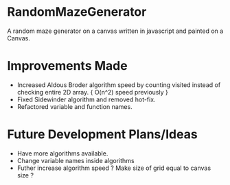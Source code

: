 # RandomMazeGenerator
A random maze generator on a canvas written in javascript and painted on a Canvas.

# Improvements Made
- Increased Aldous Broder algorithm speed by counting visited instead of checking entire 2D array. { O(n^2) speed previously }
- Fixed Sidewinder algorithm and removed hot-fix.
- Refactored variable and function names.

# Future Development Plans/Ideas
- Have more algorithms available.
- Change variable names inside algorithms
- Futher increase algorithm speed
? Make size of grid equal to canvas size
?
